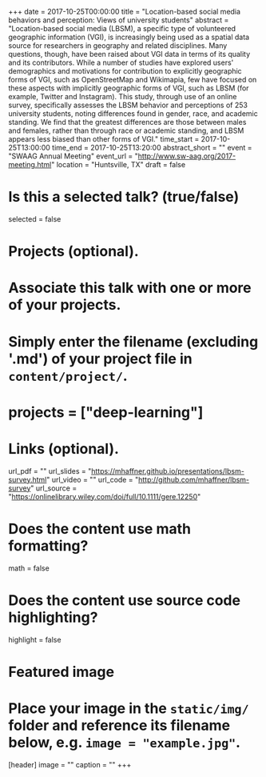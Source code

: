 +++
date = 2017-10-25T00:00:00
title = "Location-based social media behaviors and perception: Views of university students" 
abstract = "Location-based social media (LBSM), a specific type of volunteered geographic information (VGI), is increasingly being used as a spatial data source for researchers in geography and related disciplines. Many questions, though, have been raised about VGI data in terms of its quality and its contributors. While a number of studies have explored users' demographics and motivations for contribution to explicitly geographic forms of VGI, such as OpenStreetMap and Wikimapia, few have focused on these aspects with implicitly geographic forms of VGI, such as LBSM (for example, Twitter and Instagram). This study, through use of an online survey, specifically assesses the LBSM behavior and perceptions of 253 university students, noting differences found in gender, race, and academic standing. We find that the greatest differences are those between males and females, rather than through race or academic standing, and LBSM appears less biased than other forms of VGI."
time_start = 2017-10-25T13:00:00
time_end = 2017-10-25T13:20:00
abstract_short = ""
event = "SWAAG Annual Meeting"
event_url = "http://www.sw-aag.org/2017-meeting.html"
location = "Huntsville, TX"
draft = false

# Is this a selected talk? (true/false)
selected = false

# Projects (optional).
#   Associate this talk with one or more of your projects.
#   Simply enter the filename (excluding '.md') of your project file in `content/project/`.
#   projects = ["deep-learning"]

# Links (optional).
url_pdf = ""
url_slides = "https://mhaffner.github.io/presentations/lbsm-survey.html"
url_video = ""
url_code = "http://github.com/mhaffner/lbsm-survey"
url_source = "https://onlinelibrary.wiley.com/doi/full/10.1111/gere.12250"

# Does the content use math formatting?
math = false

# Does the content use source code highlighting?
highlight = false

# Featured image
# Place your image in the `static/img/` folder and reference its filename below, e.g. `image = "example.jpg"`.
[header]
image = ""
caption = ""
+++
